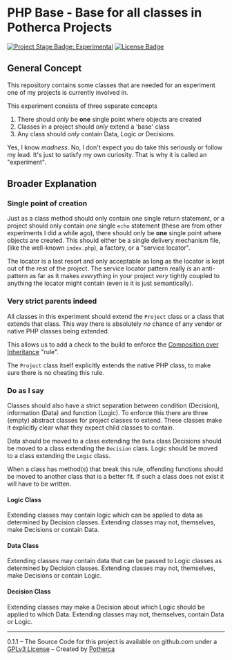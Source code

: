 # PHP Base - Base for all classes in Potherca Projects

[![Project Stage Badge: Experimental]][Project Stage Page]
[![License Badge]][GPL3+]

## General Concept

This repository contains some classes that are needed for an experiment one
of my projects is currently involved in.

This experiment consists of three separate concepts

1. There should *only* be **one** single point where objects are created
2. Classes in a project should *only* extend a 'base' class
3. Any class should *only* contain Data, Logic *or* Decisions.

Yes, I know *madness*. No, I don't expect you do take this seriously or follow
my lead. It's just to satisfy my own curiosity. That is why it is called an
"experiment".

## Broader Explanation

### Single point of creation

Just as a class method should only contain one single return statement, or a
project should only contain *one* single `echo` statement (these are from other
experiments I did a while ago), there should only be **one** single point where
objects are created. This should either be a single delivery mechanism file,
(like the well-known `index.php`), a factory, or a "service locator".

The locator is a last resort and only acceptable as long as the locator is kept
out of the rest of the project. The service locator pattern really *is* an
anti-pattern as far as it makes *everything* in your project *very* tightly
coupled to anything the locator might contain (even is it is just semantically).

### Very strict parents indeed

All classes in this experiment should extend the `Project` class or a class
that extends that class. This way there is absolutely _no_ chance of any vendor
or native PHP classes being extended.

This allows us to add a check to the build to enforce the [Composition over
Inheritance] "rule".

The `Project` class itself explicitly extends the native PHP class, to make sure
there is no cheating this rule.

### Do as I say

Classes should also have a strict separation between condition (Decision),
information (Data) and function (Logic). To enforce this there are three (empty)
abstract classes for project classes to extend. These classes make it explicitly
clear what they expect child classes to contain.

Data should be moved to a class extending the `Data` class
Decisions should be moved to a class extending the `Decision` class.
Logic should be moved to a class extending the `Logic` class.

When a class has method(s) that break this rule, offending functions should be
moved to another class that is a better fit. If such a class does not exist it
will have to be written.

#### Logic Class

Extending classes may contain logic which can be applied to data as
determined by Decision classes.
Extending classes may not, themselves, make Decisions or contain Data.

#### Data Class
Extending classes may contain data that can be passed to Logic classes as
determined by Decision classes.
Extending classes may not, themselves, make Decisions or contain Logic.

#### Decision Class
Extending classes may make a Decision about which Logic should be applied to
which Data.
Extending classes may not, themselves, contain Data or Logic.

---

0.1.1 – The Source Code for this project is available on github.com under a
[GPLv3 License][GPL3+] – Created by [Potherca]


[GPL3+]: ./LICENSE
[Potherca]: http://pother.ca/
[Project Stage Page]: http://bl.ocks.org/potherca/a2ae67caa3863a299ba0
[License Badge]: https://img.shields.io/badge/License-GPL3%2B-lightgray.svg
[Project Stage Badge: Experimental]: http://img.shields.io/badge/Project%20Stage-Experimental-yellow.svg
[Composition over Inheritance]: http://c2.com/cgi/wiki?CompositionInsteadOfInheritance
